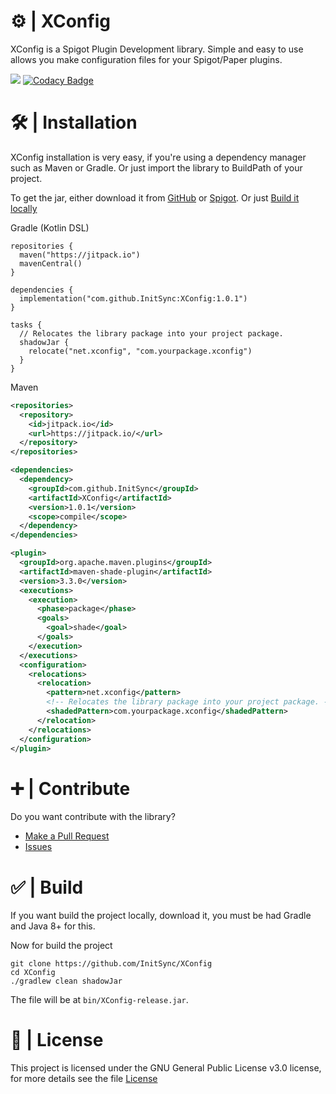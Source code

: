 # ⚙️ | XConfig
XConfig is a Spigot Plugin Development library. Simple and easy to use allows you make configuration files for your Spigot/Paper plugins.

[![](https://jitpack.io/v/InitSync/XConfig.svg)](https://jitpack.io/#InitSync/XConfig)
[![Codacy Badge](https://app.codacy.com/project/badge/Grade/05d1dab7b9f6420a917c5cf39f07a3da)](https://www.codacy.com/gh/InitSync/XConfig/dashboard?utm_source=github.com&amp;utm_medium=referral&amp;utm_content=InitSync/XConfig&amp;utm_campaign=Badge_Grade)

# 🛠️ | Installation
XConfig installation is very easy, if you're using a dependency manager such as Maven or Gradle. Or just import the library to BuildPath of your project.

To get the jar, either download it from [GitHub](https://github.com/InitSync/XConfig/releases) or [Spigot](https://www.spigotmc.org/resources/xconfig.105977/). Or just [Build it locally](https://github.com/InitSync/XConfig#--build)

Gradle (Kotlin DSL)
```Gradle
repositories {
  maven("https://jitpack.io")
  mavenCentral()
}

dependencies {
  implementation("com.github.InitSync:XConfig:1.0.1")
}

tasks {
  // Relocates the library package into your project package.
  shadowJar {
    relocate("net.xconfig", "com.yourpackage.xconfig")
  }
}
```

Maven
```Xml
<repositories>
  <repository>
    <id>jitpack.io</id>
    <url>https://jitpack.io/</url>
  </repository>
</repositories>

<dependencies>
  <dependency>
    <groupId>com.github.InitSync</groupId>
    <artifactId>XConfig</artifactId>
    <version>1.0.1</version>
    <scope>compile</scope>
  </dependency>
</dependencies>

<plugin>
  <groupId>org.apache.maven.plugins</groupId>
  <artifactId>maven-shade-plugin</artifactId>
  <version>3.3.0</version>
  <executions>
    <execution>
      <phase>package</phase>
      <goals>
        <goal>shade</goal>
      </goals>
    </execution>
  </executions>
  <configuration>
    <relocations>
      <relocation>
        <pattern>net.xconfig</pattern>
        <!-- Relocates the library package into your project package. -->
        <shadedPattern>com.yourpackage.xconfig</shadedPattern>
      </relocation>
    </relocations>
  </configuration>
</plugin>
```

# ➕ | Contribute
Do you want contribute with the library?

* [Make a Pull Request](https://github.com/InitSync/XConfig/compare)
* [Issues](https://github.com/InitSync/XConfig/issues/new)

# ✅ | Build
If you want build the project locally, download it, you must be had Gradle and Java 8+ for this.

Now for build the project
```
git clone https://github.com/InitSync/XConfig
cd XConfig
./gradlew clean shadowJar
```

The file will be at ```bin/XConfig-release.jar```.

# 🎫 | License
This project is licensed under the GNU General Public License v3.0 license, for more details see the file [License](LICENSE)
